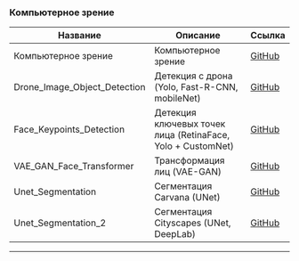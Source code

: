 
### Компьютерное зрение

| Название                   | Описание                       | Ссылка                                       |
|----------------------------|--------------------------------|----------------------------------------------|
| Компьютерное зрение        |Компьютерное зрение             | [GitHub](https://github.com/MALeyman/projects/tree/main/ML/CV)  |
| Drone_Image_Object_Detection |Детекция с дрона (Yolo, Fast-R-CNN, mobileNet)     | [GitHub](https://github.com/MALeyman/projects/tree/main/ML/CV/Drone_Image_Object_Detection)  |
| Face_Keypoints_Detection     |Детекция ключевых точек лица (RetinaFace, Yolo + CustomNet) | [GitHub](https://github.com/MALeyman/projects/tree/main/ML/CV/Face_Keypoints_Detection)  |
| VAE_GAN_Face_Transformer     |Трансформация лиц (VAE-GAN)     | [GitHub](https://github.com/MALeyman/projects/blob/main/ML/CV/VAE_GAN_Face_Transformer/vae_gan.ipynb)  |
| Unet_Segmentation           |Сегментация Carvana (UNet)           | [GitHub](https://github.com/MALeyman/projects/blob/main/ML/CV/Unet_Segmentation/unet_segmentation.ipynb)  |
| Unet_Segmentation_2         |Сегментация Cityscapes  (UNet, DeepLab)           | [GitHub](https://github.com/MALeyman/projects/tree/main/ML/CV/Unet_Segmentation_2)  |

--------------------------------

